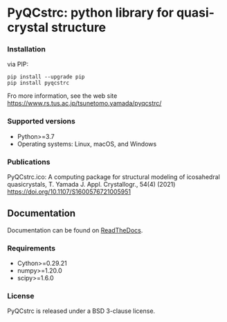 # PyQCstrc: python library for quasi-crystal structure

### Installation

via PIP:

```
pip install --upgrade pip
pip install pyqcstrc
```

Fro more information, see the web site https://www.rs.tus.ac.jp/tsunetomo.yamada/pyqcstrc/

### Supported versions

- Python>=3.7
- Operating systems: Linux, macOS, and Windows

### Publications

PyQCstrc.ico: A computing package for structural modeling of icosahedral quasicrystals,
T. Yamada
J. Appl. Crystallogr., 54(4) (2021)
https://doi.org/10.1107/S1600576721005951


## Documentation

Documentation can be found on [ReadTheDocs](https://www.rs.tus.ac.jp/tsunetomo.yamada/pyqcstrc/index.html).


### Requirements

- Cython>=0.29.21
- numpy>=1.20.0
- scipy>=1.6.0

### License
PyQCstrc is released under a BSD 3-clause license.
